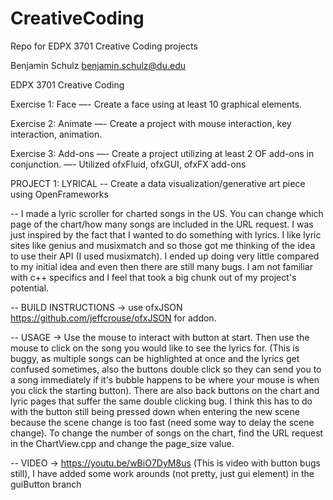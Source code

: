 # CreativeCoding
Repo for EDPX 3701 Creative Coding projects

Benjamin Schulz
benjamin.schulz@du.edu

EDPX 3701 Creative Coding

Exercise 1: Face
—- Create a face using at least 10 graphical elements.

Exercise 2: Animate
—- Create a project with mouse interaction, key interaction, animation.

Exercise 3: Add-ons
—- Create a project utilizing at least 2 OF add-ons in conjunction.
—- Utilized ofxFluid, ofxGUI, ofxFX add-ons


PROJECT 1: LYRICAL
-- Create a data visualization/generative art piece using OpenFrameworks

-- I made a lyric scroller for charted songs in the US. You can change which page of the chart/how many songs are included in the URL    		 request. I was just inspired by the fact that I wanted to do something with lyrics. I like lyric sites like genius and musixmatch and 		 so those got me thinking of the idea to use their API (I used musixmatch). I ended up doing very little compared to my initial idea and 		even then there are still many bugs. I am not familiar with c++ specifics and I feel that took a big chunk out of my project's 		 			 potential.

-- BUILD INSTRUCTIONS -> use ofxJSON https://github.com/jeffcrouse/ofxJSON for addon. 

-- USAGE -> Use the mouse to interact with button at start. Then use the mouse to click on the song you would like to see the lyrics for. 	 (This is buggy, as multiple songs can be highlighted at once and the lyrics get confused sometimes, also the buttons double click so 		 they can send you to a song immediately if it's bubble happens to be where your mouse is when you click the starting button). There are 	  also back buttons on the chart and lyric pages that suffer the same double clicking bug. I think this has to do with the button still      being pressed down when entering the new scene because the scene change is too fast (need some way to delay the scene change). To          change the number of songs on the chart, find the URL request in the ChartView.cpp and change the page_size value. 

-- VIDEO -> https://youtu.be/wBiO7DyM8us (This is video with button bugs still), I have added some work arounds (not pretty, just gui        element) in the guiButton branch

